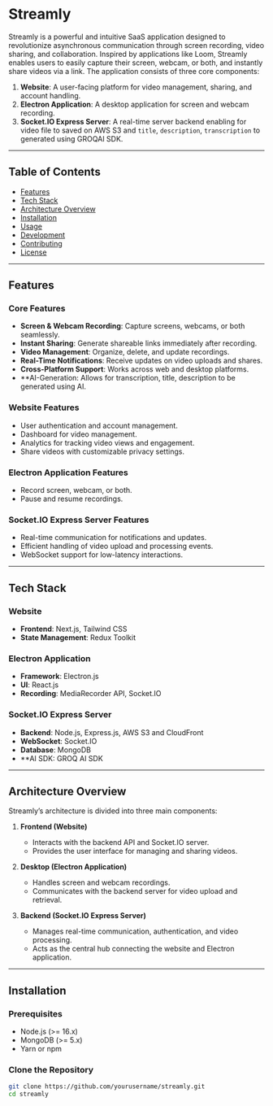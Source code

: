 # Streamly

Streamly is a powerful and intuitive SaaS application designed to revolutionize asynchronous communication through screen recording, video sharing, and collaboration. Inspired by applications like Loom, Streamly enables users to easily capture their screen, webcam, or both, and instantly share videos via a link. The application consists of three core components:

1. **Website**: A user-facing platform for video management, sharing, and account handling.
2. **Electron Application**: A desktop application for screen and webcam recording.
3. **Socket.IO Express Server**: A real-time server backend enabling for video file to saved on AWS S3 and `title`, `description`, `transcription` to generated using GROQAI SDK.

---

## Table of Contents

- [Features](#features)
- [Tech Stack](#tech-stack)
- [Architecture Overview](#architecture-overview)
- [Installation](#installation)
- [Usage](#usage)
- [Development](#development)
- [Contributing](#contributing)
- [License](#license)

---

## Features

### Core Features

- **Screen & Webcam Recording**: Capture screens, webcams, or both seamlessly.
- **Instant Sharing**: Generate shareable links immediately after recording.
- **Video Management**: Organize, delete, and update recordings.
- **Real-Time Notifications**: Receive updates on video uploads and shares.
- **Cross-Platform Support**: Works across web and desktop platforms.
- **AI-Generation: Allows for transcription, title, description to be generated using AI.

### Website Features

- User authentication and account management.
- Dashboard for video management.
- Analytics for tracking video views and engagement.
- Share videos with customizable privacy settings.

### Electron Application Features

- Record screen, webcam, or both.
- Pause and resume recordings.
  
### Socket.IO Express Server Features

- Real-time communication for notifications and updates.
- Efficient handling of video upload and processing events.
- WebSocket support for low-latency interactions.

---

## Tech Stack

### Website
- **Frontend**: Next.js, Tailwind CSS
- **State Management**: Redux Toolkit

### Electron Application
- **Framework**: Electron.js
- **UI**: React.js
- **Recording**: MediaRecorder API, Socket.IO

### Socket.IO Express Server
- **Backend**: Node.js, Express.js, AWS S3 and CloudFront
- **WebSocket**: Socket.IO
- **Database**: MongoDB
- **AI SDK: GROQ AI SDK

---

## Architecture Overview

Streamly’s architecture is divided into three main components:

1. **Frontend (Website)**
   - Interacts with the backend API and Socket.IO server.
   - Provides the user interface for managing and sharing videos.

2. **Desktop (Electron Application)**
   - Handles screen and webcam recordings.
   - Communicates with the backend server for video upload and retrieval.

3. **Backend (Socket.IO Express Server)**
   - Manages real-time communication, authentication, and video processing.
   - Acts as the central hub connecting the website and Electron application.

---

## Installation

### Prerequisites

- Node.js (>= 16.x)
- MongoDB (>= 5.x)
- Yarn or npm

### Clone the Repository
```bash
git clone https://github.com/yourusername/streamly.git
cd streamly
